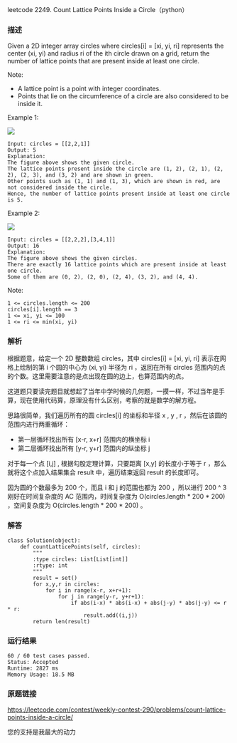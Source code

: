 leetcode  2249. Count Lattice Points Inside a Circle（python）




### 描述

Given a 2D integer array circles where circles[i] = [xi, yi, ri] represents the center (xi, yi) and radius ri of the ith circle drawn on a grid, return the number of lattice points that are present inside at least one circle.

Note:

* A lattice point is a point with integer coordinates.
* Points that lie on the circumference of a circle are also considered to be inside it.
 



Example 1:

![](https://assets.leetcode.com/uploads/2022/03/02/exa-11.png)

	Input: circles = [[2,2,1]]
	Output: 5
	Explanation:
	The figure above shows the given circle.
	The lattice points present inside the circle are (1, 2), (2, 1), (2, 2), (2, 3), and (3, 2) and are shown in green.
	Other points such as (1, 1) and (1, 3), which are shown in red, are not considered inside the circle.
	Hence, the number of lattice points present inside at least one circle is 5.

	
Example 2:

![](https://assets.leetcode.com/uploads/2022/03/02/exa-22.png)

	Input: circles = [[2,2,2],[3,4,1]]
	Output: 16
	Explanation:
	The figure above shows the given circles.
	There are exactly 16 lattice points which are present inside at least one circle. 
	Some of them are (0, 2), (2, 0), (2, 4), (3, 2), and (4, 4).





Note:

	1 <= circles.length <= 200
	circles[i].length == 3
	1 <= xi, yi <= 100
	1 <= ri <= min(xi, yi)


### 解析


根据题意，给定一个 2D 整数数组 circles，其中 circles[i] = [xi, yi, ri] 表示在网格上绘制的第 i 个圆的中心为 (xi, yi) 半径为 ri ，返回在所有 circles 范围内的点的个数。这里需要注意的是点出现在圆的边上，也算范围内的点。

这道题只要读完题目就想起了当年中学时候的几何题，一摸一样，不过当年是手算，现在使用代码算，原理没有什么区别，考察的就是数学的解方程。

思路很简单，我们遍历所有的圆 circles[i] 的坐标和半径 x , y ,  r ，然后在该圆的范围内进行两重循环：

* 第一层循环找出所有 [x-r, x+r] 范围内的横坐标 i
* 第二层循环找出所有 [y-r, y+r] 范围内的纵坐标 j

对于每一个点 [i,j] , 根据勾股定理计算，只要距离 [x,y] 的长度小于等于 r ，那么就将这个点加入结果集合 result 中，遍历结束返回 result 的长度即可。

因为圆的个数最多为 200 个，而且 i 和 j 的范围也都为 200 ，所以进行 200 ^ 3 刚好在时间复杂度的 AC 范围内，时间复杂度为 O(circles.length \* 200 \* 200) ，空间复杂度为 O(circles.length \* 200 \* 200) 。

### 解答
				
	class Solution(object):
	    def countLatticePoints(self, circles):
	        """
	        :type circles: List[List[int]]
	        :rtype: int
	        """
	        result = set()
	        for x,y,r in circles: 
	            for i in range(x-r, x+r+1):
	                for j in range(y-r, y+r+1):
	                    if abs(i-x) * abs(i-x) + abs(j-y) * abs(j-y) <= r * r:
	                        result.add((i,j))
	        return len(result)

            	      
			
### 运行结果


	60 / 60 test cases passed.
	Status: Accepted
	Runtime: 2827 ms
	Memory Usage: 18.5 MB


### 原题链接

https://leetcode.com/contest/weekly-contest-290/problems/count-lattice-points-inside-a-circle/


您的支持是我最大的动力
